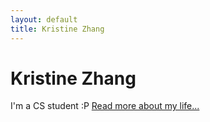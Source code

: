 ```yaml
---
layout: default
title: Kristine Zhang
---
```

<div class="blurb">
	<h1>Kristine Zhang</h1>
	<p>I'm a CS student :P <a href="/about">Read more about my life...</a></p>
</div><!-- /.blurb -->
